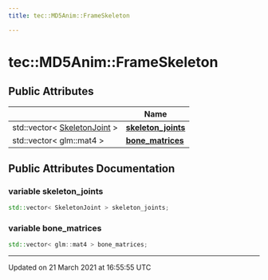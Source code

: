 ```yaml
---
title: tec::MD5Anim::FrameSkeleton

---
```


# tec::MD5Anim::FrameSkeleton



## Public Attributes

|                | Name           |
| -------------- | -------------- |
| std::vector< [SkeletonJoint](/engine/Classes/structtec_1_1_m_d5_anim_1_1_skeleton_joint/) > | **[skeleton_joints](/engine/Classes/structtec_1_1_m_d5_anim_1_1_frame_skeleton/#variable-skeleton_joints)**  |
| std::vector< glm::mat4 > | **[bone_matrices](/engine/Classes/structtec_1_1_m_d5_anim_1_1_frame_skeleton/#variable-bone_matrices)**  |

## Public Attributes Documentation

### variable skeleton_joints

```cpp
std::vector< SkeletonJoint > skeleton_joints;
```


### variable bone_matrices

```cpp
std::vector< glm::mat4 > bone_matrices;
```


-------------------------------

Updated on 21 March 2021 at 16:55:55 UTC